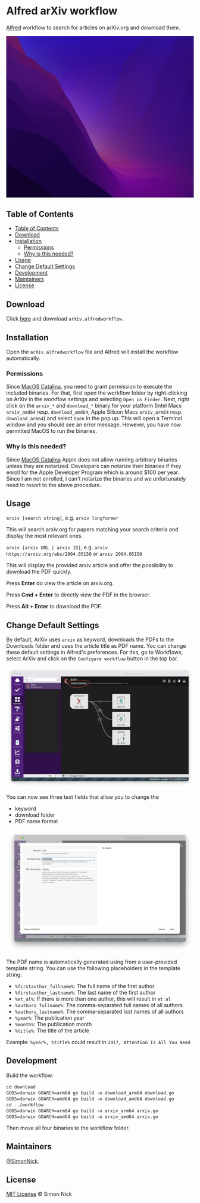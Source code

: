 # Alfred arXiv workflow

[Alfred](https://www.alfredapp.com/) workflow to search for articles on arXiv.org and download them.

![Example](./assets/arvix-workflow.gif)

## Table of Contents

- [Table of Contents](#table-of-contents)
- [Download](#download)
- [Installation](#installation)
  - [Permissions](#permissions)
  - [Why is this needed?](#why-is-this-needed)
- [Usage](#usage)
- [Change Default Settings](#change-default-settings)
- [Development](#development)
- [Maintainers](#maintainers)
- [License](#license)

## Download

Click [here](https://github.com/SimonNick/arxiv-alfred/releases/download/v.1.0.0/arXiv.alfredworkflow) and download `arXiv.alfredworkflow`.

## Installation

Open the `arXiv.alfredworkflow` file and Alfred will install the workflow automatically.

### Permissions

Since [MacOS Catalina](https://developer.apple.com/news/?id=10032019a), you need to grant permission to execute the included binaries. For that, first open the workflow folder by right-clicking on ArXiv in the workflow settings and selecting `Open in Finder`. Next, right click on the `arxiv_*` and `download_*` binary for your platform (Intel Macs `arxiv_amd64` resp. `download_amd64`, Apple Silicon Macs `arxiv_arm64` resp. `download_arm64`) and select `Open` in the pop up. This will open a Terminal window and you should see an error message. However, you have now permitted MacOS to run the binaries.

### Why is this needed?

Since [MacOS Catalina](https://developer.apple.com/news/?id=10032019a) Apple does not allow running arbitrary binaries unless they are notarized. Developers can notarize their binaries if they enroll for the Apple Developer Program which is around $100 per year. Since I am not enrolled, I can't notarize the binaries and we unfortunately need to resort to the above procedure.

## Usage

`arxiv [search string]`, e.g. `arxiv longformer`

This will search arxiv.org for papers matching your search criteria and display the most relevant ones.

`arxiv [arxiv URL | arxiv ID]`, e.g. `arxiv https://arxiv.org/abs/2004.05150` or `arxiv 2004.05150`

This will display the provided arxiv article and offer the possibility to download the PDF quickly.

Press **Enter** do view the article on arxiv.org.

Press **Cmd + Enter** to directly view the PDF in the browser.

Press **Alt + Enter** to download the PDF.

## Change Default Settings

By default, ArXiv uses `arxiv` as keyword, downloads the PDFs to the Downloads folder and uses the article title as PDF name. You can change these default settings in Alfred's preferences. For this, go to Workflows, select ArXiv and click on the `Configure workflow` button in the top bar.

![Step 1](./assets/configure_download_folder_step1.png)

You can now see three text fields that allow you to change the
- keyword
- download folder
- PDF name format

![Step 2](./assets/configure_download_folder_step2.png)

The PDF name is automatically generated using from a user-provided template string. You can use the following placeholders in the template string:
- `%firstauthor_fullname%`: The full name of the first author
- `%firstauthor_lastname%`: The last name of the first author
- `%et_al%`: If there is more than one author, this will result in `et al`
- `%authors_fullname%`: The comma-separated full names of all authors
- `%authors_lastname%`: The comma-separated last names of all authors
- `%year%`: The publication year
- `%month%`: The publication month
- `%title%`: The title of the article

Example: `%year%, %title%` could result in `2017, Attention Is All You Need`

## Development

Build the workflow:

```shell
cd download
GOOS=darwin GOARCH=arm64 go build -o download_arm64 download.go
GOOS=darwin GOARCH=amd64 go build -o download_amd64 download.go
cd ../workflow
GOOS=darwin GOARCH=arm64 go build -o arxiv_arm64 arxiv.go
GOOS=darwin GOARCH=amd64 go build -o arxiv_amd64 arxiv.go
```

Then move all four binaries to the workflow folder.

## Maintainers

[@SimonNick](https://github.com/SimonNick).

## License

[MIT License](LICENSE) © Simon Nick